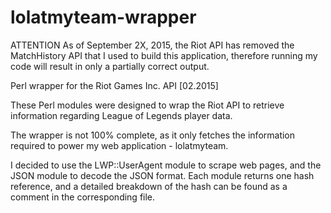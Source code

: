 # lolatmyteam-wrapper

ATTENTION As of September 2X, 2015, the Riot API has removed the MatchHistory API that I used to build this application, therefore running my code will result in only a partially correct output.

Perl wrapper for the Riot Games Inc. API [02.2015]

These Perl modules were designed to wrap the Riot API to retrieve information regarding League of Legends player data.

The wrapper is not 100% complete, as it only fetches the information required to power my web application - lolatmyteam.

I decided to use the LWP::UserAgent module to scrape web pages, and the JSON module to decode the JSON format. Each module returns one hash reference, and a detailed breakdown of the hash can be found as a comment in the corresponding file.
